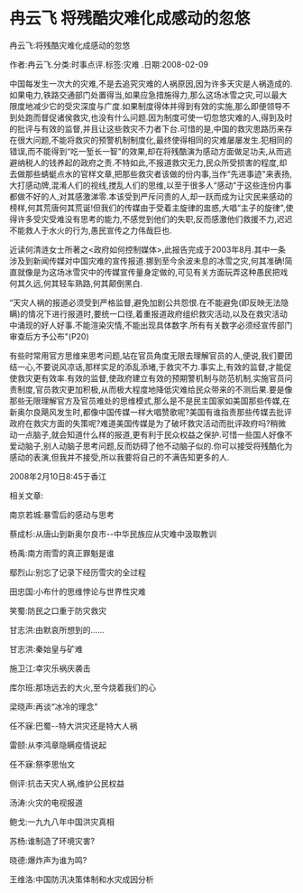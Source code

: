 # 冉云飞  将残酷灾难化成感动的忽悠    
    
冉云飞:将残酷灾难化成感动的忽悠    
作者:冉云飞.分类:时事点评.标签:灾难 .日期:2008-02-09    
中国每发生一次大的灾难,不是去追究灾难的人祸原因,因为许多天灾是人祸造成的.如果电力,铁路交通部门处置得当,如果应急措施得力,那么这场冰雪之灾,可以最大限度地减少它的受灾深度与广度.如果制度得体并得到有效的实施,那么即便领导不到处跑而督促诸侯救灾,也没有什么问题.因为制度可使一切忽悠灾难的人,得到及时的批评与有效的监督,并且让这些救灾不力者下台.可惜的是,中国的救灾思路历来存在很大问题,不能将救灾的预警机制制度化,最终使得相同的灾难屡屡发生.犯相同的错误,而不能得到“吃一堑长一智"的效果,却在将残酷演为感动方面做足功夫,从而逃避纳税人的钱养起的政府之责.不特如此,不报道救灾无力,民众所受损害的程度,却去做那些蜻蜓点水的官样文章,把那些救灾者该做的份内事,当作“先进事迹"来表扬,大打感动牌,混淆人们的视线,搅乱人们的思维,以至于很多人“感动"于这些连份内事都做不好的人,对其感激涕零.本该受到严斥问责的人,却一跃而成为让灾民来感动的榜样,何其荒唐何其荒诞!但我们的传媒由于受着主旋律的盅惑,大唱“主子的旋律",使得许多受灾受难没有思考的能力,不感觉到他们的失职,反而感激他们救援不力,迟迟不能救人于水火的行为,愚民宣传之力伟哉巨也.    
近读何清涟女士所著之<政府如何控制媒体>,此报告完成于2003年8月.其中一条涉及到新闻传媒对中国灾难的宣传报道.挪到至今余波未息的冰雪之灾,何其准确!简直就像是为这场冰雪灾中的传媒宣传量身定做的,可见有关方面玩弄这种愚民把戏何其久远,何其轻车熟路,何其颠倒黑白.    
“天灾人祸的报道必须受到严格监督,避免加剧公共怨恨.在不能避免(即反映无法隐瞒)的情况下进行报道时,要统一口径,着重报道政府组织救灾活动,以及在救灾活动中涌现的好人好事.不能渲染灾情,不能出现具体数字.所有有关数字必须经宣传部门审查后方予公布"(P20)    
有些时常用官方思维来思考问题,站在官员角度无限去理解官员的人,便说,我们要团结一心,不要说风凉话,那样实足的添乱添堵,于救灾不力.事实上,有效的监督,才能促使救灾更有效率.有效的监督,使政府建立有效的预期警机制与防范机制,实施官员问责制度,官员救灾更加积极,从而极大程度地降低灾难给民众带来的不测后果.要是像那些无限理解官方及官员难处的思维模式,那么是不是民主国家如美国那些传媒,在新奥尔良飓风发生时,都像中国传媒一样大唱赞歌呢?美国有谁指责那些传媒去批评政府在救灾方面的失策呢?难道美国传媒是为了破坏救灾活动而批评政府吗?稍微动一点脑子,就会知道什么样的报道,更有利于民众权益之保护.可惜一些国人好像不爱动脑子,别人动脑子思考问题,反而妨碍了他不动脑子似的.你可以接受将残酷化为感动的表演,但我并不接受,所以我要将自己的不满告知更多的人.    
2008年2月10日8:45于香江    
    
相关文章:    
南京若城:暴雪后的感动与思考    
蔡成杉:从唐山到新奥尔良市--中华民族应从灾难中汲取教训    
杨禹:南方雨雪的真正罪魁是谁    
鄢烈山:别忘了记录下经历雪灾的全过程    
田忠国:小布什的思维悖论与世界性灾难    
笑蜀:防民之口重于防灾救灾    
甘志洪:由默哀所想到的......    
甘志洪:秦始皇与矿难    
施卫江:幸灾乐祸庆袭击    
库尔班:那场远去的大火,至今烧着我们的心    
梁晓声:再谈“冰冷的理念"    
任不寐:巴蜀--特大洪灾还是特大人祸    
雷颐:从李鸿章隐瞒疫情说起    
任不寐:祭李思怡文    
侧评:抗击天灾人祸,维护公民权益    
汤涛:火灾的电视报道    
鲍戈:一九九八年中国洪灾真相    
苏杨:谁制造了环境灾害?    
晓德:爆炸声为谁为鸣?    
王维洛:中国防汛决策体制和水灾成因分析